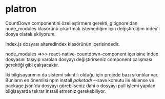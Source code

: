 # platron

CountDown componentini özelleştirmem gerekti, gitignore'dan node_modules klasörünü çıkartmak istemediğim için değiştirdiğim index'i dosya olarak ekliyorum.

index.js dosyası alteredIndex klasörünün içerisindedir.

node_modules =>>> react-native-countdown-component içerisine index dosyasını taşıyıp varolan dosyayı değiştirirseniz component çalışması gerektiği gibi çalışacaktır.

İki bilgisayarımın da sistemi sıkıntılı olduğu için projede bazı sıkıntılar var. Bunların en önemlisi npm install *paketadı* --save komutu ile eklense ve package.json'da 
dosyayı görebilseniz dahi o dosyayı pull işlemi yapılan bilgisayarda tekrar install etmeniz gerekebiliyor.


 
